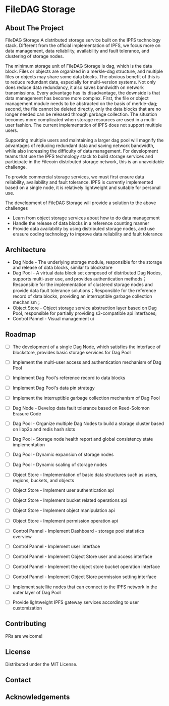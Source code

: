 # FileDAG Storage

<!-- ABOUT THE PROJECT -->
## About The Project
FileDAG Storage A distributed storage service built on the IPFS technology stack. Different from the official implementation of IPFS, we focus more on data management, data reliability, availability and fault tolerance, and clustering of storage nodes.
 
The minimum storage unit of FileDAG Storage is dag, which is the data block. Files or objects are organized in a merkle-dag structure, and multiple files or objects may share some data blocks. The obvious benefit of this is to reduce redundant data, especially for multi-version systems. Not only does reduce data redundancy, it also saves bandwidth on network transmissions.  Every advantage has its disadvantage, the downside is that data management has become more complex. First, the file or object management module needs to be abstracted on the basis of merkle-dag; second, the file cannot be deleted directly, only the data blocks that are no longer needed can be released through garbage collection. The situation becomes more complicated when storage resources are used in a multi-user fashion. The current implementation of IPFS does not support multiple users.

Supporting multiple users and maintaining a larger dag pool will magnify the advantages of reducing redundant data and saving network bandwidth, while also increasing the difficulty of data management. For development teams that use the IPFS technology stack to build storage services and participate in the Filecoin distributed storage network, this is an unavoidable challenge.

To provide commercial storage services, we must first ensure data reliability, availability and fault tolerance. IPFS is currently implemented based on a single node, it is relatively lightweight and suitable for personal use.

The development of FileDAG Storage will provide a solution to the above challenges
- Learn from object storage services about how to do data management
- Handle the release of data blocks in a reference counting manner
- Provide data availability by using distributed storage nodes, and use erasure coding technology to improve data reliability and fault tolerance
  


## Architecture

- Dag Node - The underlying storage module, responsible for the storage and release of data blocks, similar to blockstore
- Dag Pool - A virtual data block set composed of distributed Dag Nodes, supports multi-user use, and provides authentication methods；Responsible for the implementation of clustered storage nodes and provide data fault tolerance solutions；Responsible for the reference record of data blocks, providing an interruptible garbage collection mechanism；
- Object Store - Object storage service abstraction layer based on Dag Pool, responsible for partially providing s3-compatible api interfaces;
- Control Pannel - Visual management ui


## Roadmap

- [ ] The development of a single Dag Node, which satisfies the interface of blockstore, provides basic storage services for Dag Pool
- [ ] Implement the multi-user access and authentication mechanism of Dag Pool
- [ ] Implement Dag Pool's reference record to data blocks
- [ ] Implement Dag Pool's data pin strategy
- [ ] Implement the interruptible garbage collection mechanism of Dag Pool


- [ ] Dag Node - Develop data fault tolerance based on Reed-Solomon Erasure Code
- [ ] Dag Pool - Organize multiple Dag Nodes to build a storage cluster based on libp2p and redis hash slots
- [ ] Dag Pool - Storage node health report and global consistency state implementation
- [ ] Dag Pool - Dynamic expansion of storage nodes
- [ ] Dag Pool - Dynamic scaling of storage nodes



- [ ] Object Store - Implementation of basic data structures such as users, regions, buckets, and objects
- [ ] Object Store - Implement user authentication api
- [ ] Object Store - Implement bucket related operations api
- [ ] Object Store - Implement object manipulation api 
- [ ] Object Store - Implement permission operation api


- [ ] Control Pannel - Implement Dashboard - storage pool statistics overview 
- [ ] Control Pannel - Implement user interface
- [ ] Control Pannel - Implement Object Store user and access interface
- [ ] Control Pannel - Implement the object store bucket operation interface
- [ ] Control Pannel - Implement Object Store permission setting interface


- [ ] Implement satellite nodes that can connect to the IPFS network in the outer layer of Dag Pool
- [ ] Provide lightweight IPFS gateway services according to user customization



<!-- CONTRIBUTING -->
## Contributing

PRs are welcome!



<!-- LICENSE -->
## License

Distributed under the MIT License. 



<!-- CONTACT -->
## Contact




<!-- ACKNOWLEDGEMENTS -->
## Acknowledgements


